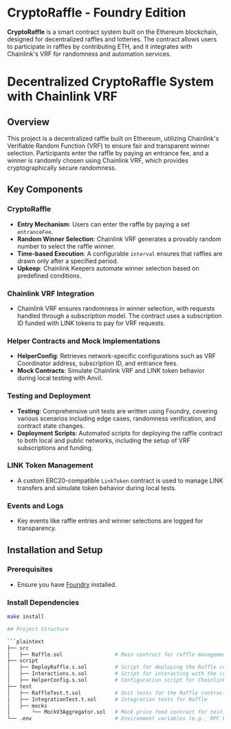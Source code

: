 # CryptoRaffle - Foundry Edition

**CryptoRaffle** is a smart contract system built on the Ethereum blockchain, designed for decentralized raffles and lotteries. The contract allows users to participate in raffles by contributing ETH, and it integrates with Chainlink's VRF for randomness and automation services.

# Decentralized CryptoRaffle System with Chainlink VRF

## Overview

This project is a decentralized raffle  built on Ethereum, utilizing Chainlink's Verifiable Random Function (VRF) to ensure fair and transparent winner selection. Participants enter the raffle by paying an entrance fee, and a winner is randomly chosen using Chainlink VRF, which provides cryptographically secure randomness.

## Key Components

### CryptoRaffle

- **Entry Mechanism**: Users can enter the raffle by paying a set `entranceFee`.
- **Random Winner Selection**: Chainlink VRF generates a provably random number to select the raffle winner.
- **Time-based Execution**: A configurable `interval` ensures that raffles are drawn only after a specified period.
- **Upkeep**: Chainlink Keepers automate winner selection based on predefined conditions.

### Chainlink VRF Integration

- Chainlink VRF ensures randomness in winner selection, with requests handled through a subscription model. The contract uses a subscription ID funded with LINK tokens to pay for VRF requests.

### Helper Contracts and Mock Implementations

- **HelperConfig**: Retrieves network-specific configurations such as VRF Coordinator address, subscription ID, and entrance fees.
- **Mock Contracts**: Simulate Chainlink VRF and LINK token behavior during local testing with Anvil.

### Testing and Deployment

- **Testing**: Comprehensive unit tests are written using Foundry, covering various scenarios including edge cases, randomness verification, and contract state changes.
- **Deployment Scripts**: Automated scripts for deploying the raffle contract to both local and public networks, including the setup of VRF subscriptions and funding.

### LINK Token Management

- A custom ERC20-compatible `LinkToken` contract is used to manage LINK transfers and simulate token behavior during local tests.

### Events and Logs

- Key events like raffle entries and winner selections are logged for transparency.

## Installation and Setup

### Prerequisites

- Ensure you have [Foundry](https://book.getfoundry.sh/) installed.

### Install Dependencies

```bash
make install

## Project Structure

```plaintext
├── src
│   ├── Raffle.sol                 # Main contract for raffle management
├── script
│   ├── DeployRaffle.s.sol         # Script for deploying the Raffle contract
│   ├── Interactions.s.sol         # Script for interacting with the contract (entering raffle, etc.)
│   ├── HelperConfig.s.sol         # Configuration script for Chainlink VRF
├── test
│   ├── RaffleTest.t.sol           # Unit tests for the Raffle contract
│   ├── IntegrationTest.t.sol      # Integration tests for Raffle
│   ├── mocks
│       └── MockV3Aggregator.sol   # Mock price feed contract for testing
└── .env                           # Environment variables (e.g., RPC URL, private key, API key)
